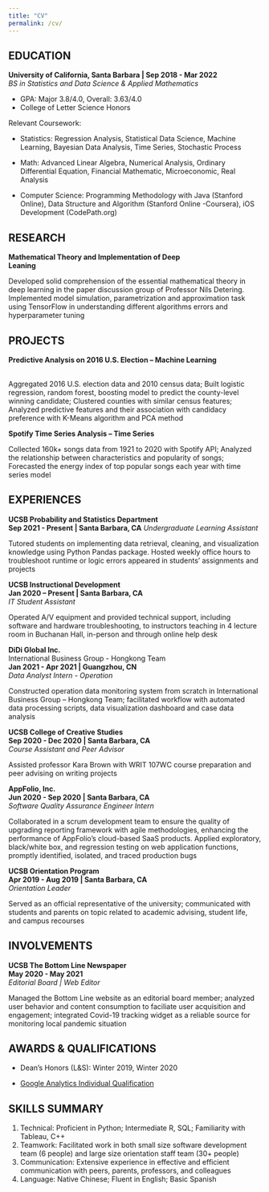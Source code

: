 ```yaml
---
title: "CV"
permalink: /cv/
---
```


## EDUCATION

**University of California, Santa Barbara  | Sep 2018 - Mar 2022**   
*BS in Statistics and Data Science & Applied Mathematics*  
- GPA: Major 3.8/4.0, Overall: 3.63/4.0  
- College of Letter Science Honors  

Relevant Coursework:
- Statistics:
Regression Analysis, Statistical Data Science, Machine Learning, Bayesian Data Analysis, Time Series, Stochastic Process

- Math: 
Advanced Linear Algebra, Numerical Analysis, Ordinary Differential Equation, Financial Mathematic, Microeconomic, Real Analysis

- Computer Science:
Programming Methodology with Java (Stanford Online), Data Structure and Algorithm (Stanford Online -Coursera), iOS Development (CodePath.org)

## RESEARCH

**Mathematical Theory and Implementation of Deep Leaning**                                 

Developed solid comprehension of the essential mathematical theory in deep learning in the paper discussion group of Professor Nils Detering. Implemented model simulation, parametrization and approximation task using TensorFlow in understanding different algorithms errors and hyperparameter tuning

## PROJECTS

**Predictive Analysis on 2016 U.S. Election – Machine Learning**                         

Aggregated 2016 U.S. election data and 2010 census data; Built logistic regression, random forest, boosting model to predict the county-level winning candidate; Clustered counties with similar census features; Analyzed predictive features and their association with candidacy preference with K-Means algorithm and PCA method

**Spotify Time Series Analysis – Time Series**                                                     

Collected 160k+ songs data from 1921 to 2020 with Spotify API; Analyzed the relationship between characteristics and popularity of songs; Forecasted the energy index of top popular songs each year with time series model


## EXPERIENCES

**UCSB Probability and Statistics Department**  
**Sep 2021 - Present | Santa Barbara, CA**
*Undergraduate Learning Assistant* 

Tutored students on implementing data retrieval, cleaning, and visualization knowledge using Python Pandas package. Hosted weekly office hours to troubleshoot runtime or logic errors appeared in students’ assignments and projects

**UCSB Instructional Development**  
**Jan 2020 – Present | Santa Barbara, CA**    
*IT Student Assistant*  

Operated A/V equipment and provided technical support, including software and hardware troubleshooting, to instructors teaching in 4 lecture room in Buchanan Hall, in-person and through online help desk

**DiDi Global Inc.**  
International Business Group - Hongkong Team  
**Jan 2021 - Apr 2021 | Guangzhou, CN**   
*Data Analyst Intern - Operation*  

Constructed operation data monitoring system from scratch in International Business Group – Hongkong Team; facilitated workflow with automated data processing scripts, data visualization dashboard and case data analysis

**UCSB College of Creative Studies**  
**Sep 2020 - Dec 2020 | Santa Barbara, CA**    
*Course Assistant and Peer Advisor*  

Assisted professor Kara Brown with WRIT 107WC course preparation and peer advising on writing projects

**AppFolio, Inc.**  
**Jun 2020 - Sep 2020 | Santa Barbara, CA**    
*Software Quality Assurance Engineer Intern*  

Collaborated in a scrum development team to ensure the quality of upgrading reporting framework with agile methodologies, enhancing the performance of AppFolio’s cloud-based SaaS products. Applied exploratory, black/white box, and regression testing on web application functions, promptly identified, isolated, and traced production bugs

**UCSB Orientation Program**  
**Apr 2019 - Aug 2019 | Santa Barbara, CA**    
*Orientation Leader*  

Served as an official representative of the university; communicated with students and parents on topic related to academic advising, student life, and campus recourses 


## **INVOLVEMENTS**

**UCSB The Bottom Line Newspaper**  
**May 2020 - May 2021**    
*Editorial Board | Web Editor*  

Managed the Bottom Line website as an editorial board member; analyzed user behavior and content consumption to faciliate user acquisition and engagement; integrated Covid-19 tracking widget as a reliable source for monitoring local pandemic situation

## AWARDS & QUALIFICATIONS
- Dean’s Honors (L&S): Winter 2019, Winter 2020

- [Google Analytics Individual Qualification](https://skillshop.exceedlms.com/student/award/K3U6ZiMkUHIZQrBRmOJjuIx8)


## SKILLS SUMMARY

1. Technical: Proficient in Python; Intermediate R, SQL; Familiarity with Tableau, C++
2. Teamwork: Facilitated work in both small size software development team (6 people) and large size orientation staff team (30+ people)
3. Communication: Extensive experience in effective and efficient communication with peers, parents, professors, and colleagues
4. Language: Native Chinese; Fluent in English; Basic Spanish
